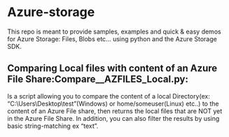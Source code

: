 # Azure-storage
This repo is meant to provide samples, examples and quick & easy demos for Azure Storage: Files, Blobs etc... using python and the Azure Storage SDK.

## Comparing Local files with content of an Azure File Share:Compare__AZFILES_Local.py:

Is a script allowing you to compare the content of a local Directory(ex: “C:\Users\Desktop\test”(Windows) or home/someuser(Linux) etc..) to the content of an Azure File share, then returns the local files that are NOT yet in the Azure File Share. In addition, you can also filter the results by using basic string-matching ex “text”.
